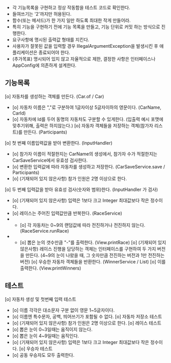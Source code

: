 
* 각 기능목록을 구현하고 정상 작동함을 테스트 코드로 확인한다.
* 들여쓰기는 '2'까지만 허용된다.
* 함수(또는 메서드)가 한 가지 일만 하도록 최대한 작게 만들어라.
* 특히 기능을 구현하기 전에 기능 목록을 만들고, 기능 단위로 커밋 하는 방식으로 진행한다.
* 요구사항에 명시된 출력값 형태를 지킨다.
* 사용자가 잘못된 값을 입력할 경우 IllegalArgumentException을 발생시킨 후 애플리케이션은 종료되어야 한다.
* (추가목표) 명시되어 있지 않고 자율적으로 제한, 결정한 사항은 인터페이스나 AppConfig에 의존하게 설계한다.

## 기능목록
[o] 자동차를 생성하는 객체를 만든다. (Car.of / Car)
 - [o] 자동차 이름은 ","로 구분하여 1글자이상 5글자이하의 영문이다. (CarName, CarId)
 - [o] 자동차에 Id를 두어 동명의 자동차도 구분할 수 있게한다. (입출력 예시 포맷에 맞추기위해, 출력은 하지않는다.)
[o] 자동차 객체들을 저장하는 객체(참가자 리스트)를 만든다. (Participants)

[o] 첫 번째 이름입력값을 받아 변환한다. (InputHandler)
 - [o] 참가자 이름이 적절한지는 CarName의 생성에서, 참가자 수가 적절한지는 CarSaveService에서 유효성 검사한다.
 - [o] 변환한 입력값에 따라 자동차를 생성하고 저장한다. (CarSaveService.save / Participants)
 - [o] (기재되어 있지 않은사항) 참가 인원은 2명 이상으로 한다.

[o] 두 번째 입력값을 받아 유효성 검사(숫자와 범위)한다. (InputHandler 가 검사)
 - [o] (기재되어 있지 않은사항) 입력은 1보다 크고 Integer 최대값보다 작은 정수이다.
 - [o] 레이스는 주어진 입력값만큼 반복한다. (RaceService)
 - - [o] 각 자동차는 0~9의 랜덤값에 따라 전진하거나 전진하지 않는다. (RaceService.runRace) 
 - - [o] 뽑은 눈의 갯수만큼 "-"를 출력한다. (View.printRace)
[o] (기재되어 있지 않은사항) 레이스 진행을 담당하는 객체는 인터페이스를 구현하여 두 가지 버전을 만든다.
     (4~9의 눈이 나왔을 때, 그 숫자만큼 전진하는 버전과 1만 전진하는 버전)
[o] 우승한 자동차 객체들을 반환한다. (WinnerService / List)
[o] 이를 출력한다. (View.printWinners)

## 테스트
[o] 자동차 생성 및 첫번째 입력 테스트
 - [o] 이름 각각은 대소문자 구분 없이 영문 1~5글자이다.
 - [o] 이름엔 특수문자, 공백, 띄어쓰기가 포함될 수 없다.
[o] 자동차 저장소 테스트
 - [o] (기재되어 있지 않은사항) 참가 인원은 2명 이상으로 한다.
[o] 레이스 테스트
 - [o] 뽑은 눈이 0~3일때는 움직이지 않는다.
 - [o] 뽑은 눈이 4~9일때는 움직인다.
 - [o] (기재되어 있지 않은사항) 입력은 1보다 크고 Integer 최대값보다 작은 정수이다.
[o] 우승자 테스트
 - [o] 공동 우승자도 모두 출력한다.
